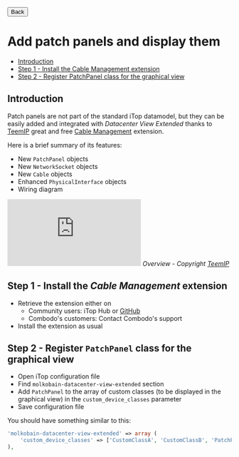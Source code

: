 <button onclick="history.back()">Back</button>

# Add patch panels and display them

* [Introduction](#introduction)
* [Step 1 - Install the Cable Management extension](#step-1---install-the-cable-management-extension)
* [Step 2 - Register PatchPanel class for the graphical view](#step-2---register-patchpanel-class-for-the-graphical-view)

## Introduction

Patch panels are not part of the standard iTop datamodel, but they can be easily added and integrated with _Datacenter View Extended_ thanks to [TeemIP](https://www.teemip.net/) great and free [Cable Management](https://wiki.teemip.net/doku.php?id=extensions:teemip-cable-mgmt) extension.

Here is a brief summary of its features:
* New `PatchPanel` objects
* New `NetworkSocket` objects
* New `Cable` objects
* Enhanced `PhysicalInterface` objects
* Wiring diagram

![](https://wiki.teemip.net/lib/exe/fetch.php?media=extensions:cabling_scenarios.png)
_Overview - Copyright [TeemIP](https://www.teemip.net)_

## Step 1 - Install the _Cable Management_ extension

* Retrieve the extension either on
  * Community users: iTop Hub or [GitHub](https://github.com/TeemIp/teemip-cable-mgmt)
  * Combodo's customers: Contact Combodo's support
* Install the extension as usual

## Step 2 - Register `PatchPanel` class for the graphical view

* Open iTop configuration file
* Find `molkobain-datacenter-view-extended` section
* Add `PatchPanel` to the array of custom classes (to be displayed in the graphical view) in the `custom_device_classes` parameter
* Save configuration file

You should have something similar to this:
```php
'molkobain-datacenter-view-extended' => array (
    'custom_device_classes' => ['CustomClassA', 'CustomClassB', 'PatchPanel'],
),
```



